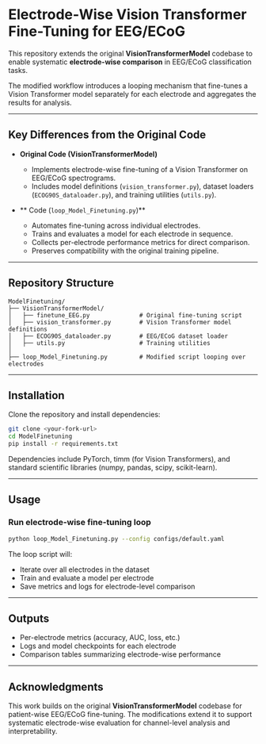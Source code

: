 # Electrode-Wise Vision Transformer Fine-Tuning for EEG/ECoG

This repository extends the original **VisionTransformerModel** codebase to enable systematic **electrode-wise comparison** in EEG/ECoG classification tasks.

The modified workflow introduces a looping mechanism that fine-tunes a Vision Transformer model separately for each electrode and aggregates the results for analysis.

---

## Key Differences from the Original Code

* **Original Code (VisionTransformerModel)**

  * Implements electrode-wise fine-tuning of a Vision Transformer on EEG/ECoG spectrograms.
  * Includes model definitions (`vision_transformer.py`), dataset loaders (`ECOG90S_dataloader.py`), and training utilities (`utils.py`).

* ** Code (`loop_Model_Finetuning.py`)**

  * Automates fine-tuning across individual electrodes.
  * Trains and evaluates a model for each electrode in sequence.
  * Collects per-electrode performance metrics for direct comparison.
  * Preserves compatibility with the original training pipeline.

---

## Repository Structure

```
ModelFinetuning/
├── VisionTransformerModel/
│   ├── finetune_EEG.py              # Original fine-tuning script
│   ├── vision_transformer.py        # Vision Transformer model definitions
│   ├── ECOG90S_dataloader.py        # EEG/ECoG dataset loader
│   ├── utils.py                     # Training utilities
│
├── loop_Model_Finetuning.py         # Modified script looping over electrodes
```

---

## Installation

Clone the repository and install dependencies:

```bash
git clone <your-fork-url>
cd ModelFinetuning
pip install -r requirements.txt
```

Dependencies include PyTorch, timm (for Vision Transformers), and standard scientific libraries (numpy, pandas, scipy, scikit-learn).

---

## Usage

### Run electrode-wise fine-tuning loop

```bash
python loop_Model_Finetuning.py --config configs/default.yaml
```

The loop script will:

* Iterate over all electrodes in the dataset
* Train and evaluate a model per electrode
* Save metrics and logs for electrode-level comparison

---

## Outputs

* Per-electrode metrics (accuracy, AUC, loss, etc.)
* Logs and model checkpoints for each electrode
* Comparison tables summarizing electrode-wise performance

---

## Acknowledgments

This work builds on the original **VisionTransformerModel** codebase for patient-wise EEG/ECoG fine-tuning. The modifications extend it to support systematic electrode-wise evaluation for channel-level analysis and interpretability.